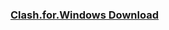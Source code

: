 <h3><a href="https://hub.gitmirror.com/https://github.com/Leyoud/LEYOUD/releases/download/0.20.35/Clash.for.Windows-0.20.35-Chinese.7z">Clash.for.Windows Download</a></h3>
